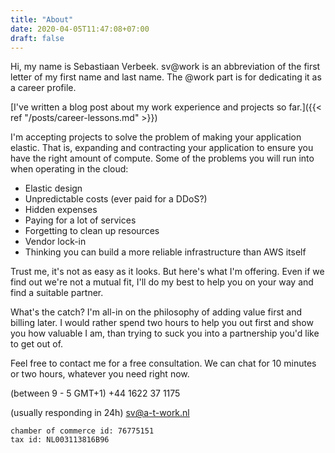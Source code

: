 ```yaml
---
title: "About"
date: 2020-04-05T11:47:08+07:00
draft: false
---
```

Hi, my name is Sebastiaan Verbeek. sv@work is an abbreviation of the first letter of my first name and last name. The @work part is for dedicating it as a career profile.

[I've written a blog post about my work experience and projects so far.]({{< ref "/posts/career-lessons.md" >}})

I'm accepting projects to solve the problem of making your application elastic. That is, expanding and contracting your application to ensure you have the right amount of compute. Some of the problems you will run into when operating in the cloud:

- Elastic design
- Unpredictable costs (ever paid for a DDoS?)
- Hidden expenses
- Paying for a lot of services
- Forgetting to clean up resources
- Vendor lock-in
- Thinking you can build a more reliable infrastructure than AWS itself

Trust me, it's not as easy as it looks. But here's what I'm offering. Even if we find out we're not a mutual fit, I'll do my best to help you on your way and find a suitable partner.

What's the catch? I'm all-in on the philosophy of adding value first and billing later. I would rather spend two hours to help you out first and show you how valuable I am, than trying to suck you into a partnership you'd like to get out of.

Feel free to contact me for a free consultation. We can chat for 10 minutes or two hours, whatever you need right now. 

(between 9 - 5 GMT+1) +44 1622 37 1175

(usually responding in 24h) sv@a-t-work.nl

    chamber of commerce id: 76775151
    tax id: NL003113816B96